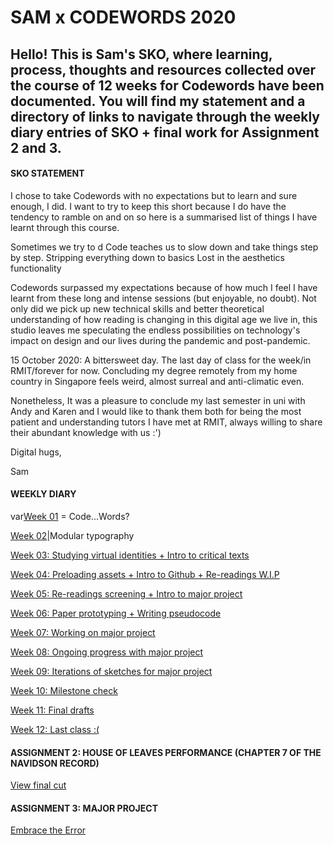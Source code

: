 # SAM x CODEWORDS 2020

## Hello! This is Sam's SKO, where learning, process, thoughts and resources collected over the course of 12 weeks for Codewords have been documented. You will find my statement and a directory of links to navigate through the weekly diary entries of SKO + final work for Assignment 2 and 3. 

#### SKO STATEMENT

I chose to take Codewords with no expectations but to learn and sure enough, I did. I want to try to keep this short because I do have the tendency to ramble on and on so here is a summarised list of things I have learnt through this course. 

Sometimes we try to d
Code teaches us to slow down and take things step by step. 
Stripping everything down to basics 
Lost in the aesthetics 
functionality 

Codewords surpassed my expectations because of how much I feel I have learnt from these long and intense sessions (but enjoyable, no doubt). Not only did we pick up new technical skills and better theoretical understanding of how reading is changing in this digital age we live in, this studio leaves me speculating the endless possibilities on technology's impact on design and our lives during the pandemic and post-pandemic. 

15 October 2020: A bittersweet day. The last day of class for the week/in RMIT/forever for now. Concluding my degree remotely from my home country in Singapore feels weird, almost surreal and anti-climatic even. 

Nonetheless, It was a pleasure to conclude my last semester in uni with Andy and Karen and I would like to thank them both for being the most patient and understanding tutors I have met at RMIT, always willing to share their abundant knowledge with us :') 

Digital hugs, 

Sam 

#### WEEKLY DIARY

var[Week 01](https://samanthangsy.github.io/codewords/Weekly%20Diary/01/) = Code...Words?

[Week 02](https://samanthangsy.github.io/codewords/Weekly%20Diary/02/)|Modular typography

[Week 03: Studying virtual identities + Intro to critical texts](https://samanthangsy.github.io/codewords/Weekly%20Diary/03/)

[Week 04: Preloading assets + Intro to Github + Re-readings W.I.P](https://samanthangsy.github.io/codewords/Weekly%20Diary/04/)

[Week 05: Re-readings screening + Intro to major project](https://samanthangsy.github.io/codewords/Weekly%20Diary/05/)

[Week 06: Paper prototyping + Writing pseudocode ](https://samanthangsy.github.io/codewords/Weekly%20Diary/06/)

[Week 07: Working on major project](https://samanthangsy.github.io/codewords/Weekly%20Diary/07/)

[Week 08: Ongoing progress with major project](https://samanthangsy.github.io/codewords/Weekly%20Diary/08/)

[Week 09: Iterations of sketches for major project](https://samanthangsy.github.io/codewords/Weekly%20Diary/09/)

[Week 10: Milestone check](https://samanthangsy.github.io/codewords/Weekly%20Diary/10/)

[Week 11: Final drafts](https://samanthangsy.github.io/codewords/Weekly%20Diary/11/)

[Week 12: Last class :(](https://samanthangsy.github.io/codewords/Weekly%20Diary/12/)

#### ASSIGNMENT 2: HOUSE OF LEAVES PERFORMANCE (CHAPTER 7 OF THE NAVIDSON RECORD) 
[View final cut](https://www.youtube.com/watch?v=leyVlwvDqNM&feature=youtu.be)

#### ASSIGNMENT 3: MAJOR PROJECT
[Embrace the Error](https://samanthangsy.github.io/codewords/Final/)

